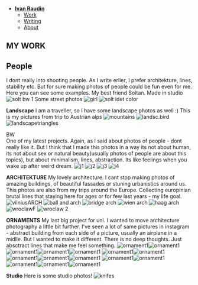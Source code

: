 - [**Ivan Raudin**](./index.md) <!-- Use `index.md` as well. `./` is a shortcut back to your home page `index.md` -->
    - [Work](work.md)
    - [Writing](writing.md)
    - [About](about.md)
## MY WORK

## **People**
I dont really into shooting people. As I write erlier, I prefer architekture, lines, stability etc. But for sure making photos of people could be fun even for me. Here you can see some examples.
My best friend Soltan. Made in studio
![solt bw 1](img/2022-03-24-00012.jpg)
Some street photos
![girl](img/468_081522.JPG)
![solt idet color](img/photo_2021-12-04_19-12-10.jpg)

**Landscape**
I am a traveller, so I have some landscape photos as well :)
This is my pictures from trip to Austrian alps
![mountains](img/435_081522.JPG)
![landsc.bird](img/437_081522.JPG)
![landscapetriangles](img/494_081922.JPG)


BW  
One of my latest projects. Again, as I said about photos of people - dont really like it. But I think that I made this photos in a way its not about human, its not about sex or natural beauty(usually photos of people are about this topics), but about minimalism, lines, abstraction. Its like feelings when you wake up after weird dream.
![j1](img/_DSF9461.jpg)
![j2](img/_DSF9491.jpg)
![j3](img/_DSF9586.jpg)
![j4](img/_DSF9604.jpg)

**ARCHITEKTURE**
My lovely architecture. I cant stop making photos of amazing buildings, of beautiful fassades or stuning urbanistics around us. This photos are also from my trips around the Europe. Collecting europinian brutal lines that staying here for ages or for few last years - my life goal.
![vilniusARCH](img/R1-12.JPG)
![ball and arch](img/_DSF5150.jpg)
![bridge arch](img/photo_2021-08-25_14-12-18.jpg)
![wien arch](img/photo_2022-07-24_18-07-40.jpg)
![haag arch](img/photo_2022-08-14_13-03-51.jpg)
![wroclawF](img/photo_2022-11-11_16-43-45.jpg)
![wroclaw 2](img/photo_2022-11-11_16-44-23.jpg)


**ORNAMENTS**
My last big project for uni. I wanted to move architecture photography a little bit further. I've seen a lot of same pictures in instagram - abstract building from each side of a picture, usually an airplane in a midlle. But I wanted to make it different. There is no deep thoughts. Just absctract lines that make me feel something.
![ornament1](img/photo_1_2024-02-05_17-54-49.jpg)![ornament1](img/photo_2_2024-02-05_17-54-49.jpg)![ornament1](img/photo_3_2024-02-05_17-54-49.jpg)![ornament1](img/photo_4_2024-02-05_17-54-49.jpg)![ornament1](img/photo_5_2024-02-05_17-54-49.jpg)
![ornament1](img/photo_6_2024-02-05_17-54-49.jpg)![ornament1](img/photo_7_2024-02-05_17-54-49.jpg)![ornament1](img/photo_8_2024-02-05_17-54-49.jpg)![ornament1](img/photo_9_2024-02-05_17-54-49.jpg)![ornament1](img/photo_10_2024-02-05_17-54-49.jpg)
![ornament1](img/photo_11_2024-02-05_17-54-49.jpg)![ornament1](img/photo_12_2024-02-05_17-54-49.jpg)![ornament1](img/photo_13_2024-02-05_17-54-49.jpg)![ornament1](img/photo_14_2024-02-05_17-54-49.jpg)![ornament1](img/photo_15_2024-02-05_17-54-49.jpg)

**Studio**
Here is some studio photos!
![knifes](img/409_062022.JPG)
